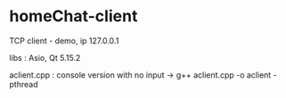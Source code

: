 # homeChat-client

TCP client - demo, ip 127.0.0.1

libs : Asio, Qt 5.15.2

aclient.cpp : console version with no input -> g++ aclient.cpp -o aclient -pthread
